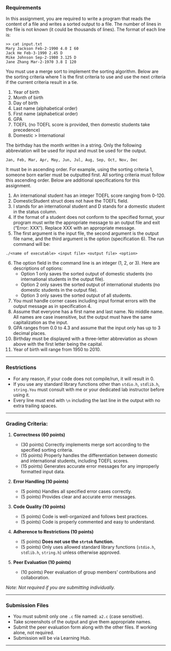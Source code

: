 ### Requirements
In this assignment, you are required to write a program that reads the content of a file and writes a sorted output to a file. The number of lines in the file is not known (it could be thousands of lines). The format of each line is:

```
>> cat input.txt  
Mary Jackson Feb-2-1990 4.0 I 60  
Jack He Feb-3-1990 2.45 D  
Mike Johnson Sep-2-1980 3.125 D  
Jane Zhang Mar-2-1970 3.8 I 120  
```

You must use a merge sort to implement the sorting algorithm. Below are the sorting criteria where 1 is the first criteria to use and use the next criteria if the current criteria result in a tie.

1. Year of birth  
2. Month of birth  
3. Day of birth  
4. Last name (alphabetical order)  
5. First name (alphabetical order)  
6. GPA  
7. TOEFL (no TOEFL score is provided, then domestic students take precedence)  
8. Domestic > International  

The birthday has the month written in a string. Only the following abbreviation will be used for input and must be used for the output.  

```
Jan, Feb, Mar, Apr, May, Jun, Jul, Aug, Sep, Oct, Nov, Dec  
```

It must be in ascending order. For example, using the sorting criteria 1, someone born earlier must be outputted first. All sorting criteria must follow this ascending order. Below are additional specifications for this assignment.

1. An international student has an integer TOEFL score ranging from 0-120.  
2. DomesticStudent struct does not have the TOEFL field.  
3. I stands for an international student and D stands for a domestic student in the status column.  
4. If the format of a student does not conform to the specified format, your program must write the appropriate message to an output file and exit (“Error: XXX”). Replace XXX with an appropriate message.  
5. The first argument is the input file, the second argument is the output file name, and the third argument is the option (specification 6). The run command will be:

```
./<name of executable> <input file> <output file> <option>  
```

6. The option field in the command line is an integer (1, 2, or 3). Here are descriptions of options:
   - Option 1 only saves the sorted output of domestic students (no international students in the output file).  
   - Option 2 only saves the sorted output of international students (no domestic students in the output file).  
   - Option 3 only saves the sorted output of all students.  
7. You must handle corner cases including input format errors with the output message as in specification 4.  
8. Assume that everyone has a first name and last name. No middle name. All names are case insensitive, but the output must have the same capitalization as the input.  
9. GPA ranges from 0.0 to 4.3 and assume that the input only has up to 3 decimal places.  
10. Birthday must be displayed with a three-letter abbreviation as shown above with the first letter being the capital.  
11. Year of birth will range from 1950 to 2010.  

---

### Restrictions
- For any reason, if your code does not compile/run, it will result in 0.  
- If you use any standard library functions other than `stdio.h`, `stdlib.h`, `string.You` must consult with me or your dedicated lab instructor before using it.  
- Every line must end with `\n` including the last line in the output with no extra trailing spaces.  

---

### Grading Criteria:
1. **Correctness (60 points)**  
   - (30 points) Correctly implements merge sort according to the specified sorting criteria.  
   - (15 points) Properly handles the differentiation between domestic and international students, including TOEFL scores.  
   - (15 points) Generates accurate error messages for any improperly formatted input data.  

2. **Error Handling (10 points)**  
   - (5 points) Handles all specified error cases correctly.  
   - (5 points) Provides clear and accurate error messages.  

3. **Code Quality (10 points)**  
   - (5 points) Code is well-organized and follows best practices.  
   - (5 points) Code is properly commented and easy to understand.  

4. **Adherence to Restrictions (10 points)**  
   - (5 points) **Does not use the `strtok` function.**  
   - (5 points) Only uses allowed standard library functions (`stdio.h`, `stdlib.h`, `string.h`) unless otherwise approved.  

5. **Peer Evaluation (10 points)**  
   - (10 points) Peer evaluation of group members’ contributions and collaboration.  

*Note: Not required if you are submitting individually.*

---

### Submission Files
- You must submit only one `.c` file named: `a2.c` (case sensitive).  
- Take screenshots of the output and give them appropriate names.  
- Submit the peer evaluation form along with the other files. If working alone, not required.  
- Submission will be via Learning Hub.

---
